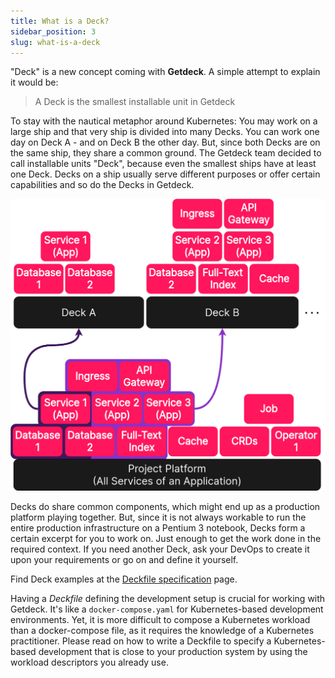 ```yaml
---
title: What is a Deck?
sidebar_position: 3
slug: what-is-a-deck
---
```


"Deck" is a new concept coming with **Getdeck**. A simple attempt to explain it would be:

> A Deck is the smallest installable unit in Getdeck

To stay with the nautical metaphor around Kubernetes: You may work on a large ship and that very ship is divided into 
many Decks. You can work one day on Deck A - and on Deck B the other day. But, since both Decks are on the same ship, 
they share a common ground. The Getdeck team decided to call installable units "Deck", because even the smallest ships 
have at least one Deck. Decks on a ship usually serve different purposes or offer certain capabilities and so do the 
Decks in Getdeck.

![What is a Deck](/img/what-is-a-deck.png)

Decks do share common components, which might end up as a production platform playing together. But, since it is not 
always workable to run the entire production infrastructure on a Pentium 3 notebook, Decks form a certain excerpt for 
you to work on. Just enough to get the work done in the required context. If you need another Deck, ask your DevOps 
to create it upon your requirements or go on and define it yourself.

Find Deck examples at the [Deckfile specification](/docs/deckfile-specs) page.

Having a _Deckfile_ defining the development setup is crucial for working with Getdeck. It's like a `docker-compose.yaml` 
for Kubernetes-based development environments. Yet, it is more difficult to 
compose a Kubernetes workload than a docker-compose file, as it requires the knowledge of a Kubernetes practitioner. 
Please read on how to write a Deckfile to specify a Kubernetes-based development that is close to your production 
system by using the workload descriptors you already use.